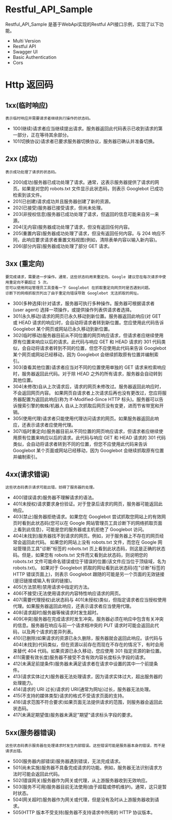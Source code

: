# Restful_API_Sample
Restful_API_Sample 是基于WebApi实现的Restful API接口示例，实现了以下功能。
 - Multi Version
 - Restful API
 - Swagger UI
 - Basic Authentication
 - Cors

# Http 返回码
## 1xx(临时响应) 
	表示临时响应并需要请求者继续执行操作的状态码。
 - 100(继续)请求者应当继续提出请求。服务器返回此代码表示已收到请求的第一部分，正在等待其余部分。
 - 101(切换协议)请求者已要求服务器切换协议，服务器已确认并准备切换。

## 2xx (成功)
	表示成功处理了请求的状态码。
 - 200(成功)服务器已成功处理了请求。通常，这表示服务器提供了请求的网页。如果是对您的 robots.txt 文件显示此状态码，则表示 Googlebot 已成功检索到该文件。
 - 201(已创建)请求成功并且服务器创建了新的资源。
 - 202(已接受)服务器已接受请求，但尚未处理。
 - 203(非授权信息)服务器已成功处理了请求，但返回的信息可能来自另一来源。
 - 204(无内容)服务器成功处理了请求，但没有返回任何内容。
 - 205(重置内容)服务器成功处理了请求，但没有返回任何内容。与 204 响应不同，此响应要求请求者重置文档视图(例如，清除表单内容以输入新内容)。
 - 206(部分内容)服务器成功处理了部分 GET 请求。

## 3xx (重定向)
	要完成请求，需要进一步操作。通常，这些状态码用来重定向。Google 建议您在每次请求中使用重定向不要超过 5 次。
	您可以使用网站管理员工具查看一下 Googlebot 在抓取重定向网页时是否遇到问题。
	诊断下的网络抓取页列出了由于重定向错误导致 Googlebot 无法抓取的网址。
 - 300(多种选择)针对请求，服务器可执行多种操作。服务器可根据请求者 (user agent) 选择一项操作，或提供操作列表供请求者选择。
 - 301(永久移动)请求的网页已永久移动到新位置。服务器返回此响应(对 GET 或 HEAD 请求的响应)时，会自动将请求者转到新位置。您应使用此代码告诉 Googlebot 某个网页或网站已永久移动到新位置。
 - 302(临时移动)服务器目前从不同位置的网页响应请求，但请求者应继续使用原有位置来响应以后的请求。此代码与响应 GET 和 HEAD 请求的 301 代码类似，会自动将请求者转到不同的位置，但您不应使用此代码来告诉 Googlebot 某个网页或网站已经移动，因为 Googlebot 会继续抓取原有位置并编制索引。
 - 303(查看其他位置)请求者应当对不同的位置使用单独的 GET 请求来检索响应时，服务器返回此代码。对于除 HEAD 之外的所有请求，服务器会自动转到其他位置。
 - 304(未修改)自从上次请求后，请求的网页未修改过。服务器返回此响应时，不会返回网页内容。
如果网页自请求者上次请求后再也没有更改过，您应将服务器配置为返回此响应(称为 If-Modified-Since HTTP 标头)。服务器可以告诉搜索引擎的蜘蛛/机器人 自从上次抓取后网页没有变更，进而节省带宽和开销。
 - 305(使用代理)请求者只能使用代理访问请求的网页。如果服务器返回此响应，还表示请求者应使用代理。
 - 307(临时重定向)服务器目前从不同位置的网页响应请求，但请求者应继续使用原有位置来响应以后的请求。此代码与响应 GET 和 HEAD 请求的 301 代码类似，会自动将请求者转到不同的位置，但您不应使用此代码来告诉 Googlebot 某个页面或网站已经移动，因为 Googlebot 会继续抓取原有位置并编制索引。
　　
## 4xx(请求错误)
	这些状态码表示请求可能出错，妨碍了服务器的处理。
 - 400(错误请求)服务器不理解请求的语法。
 - 401(未授权)请求要求身份验证。对于登录后请求的网页，服务器可能返回此响应。
 - 403(禁止)服务器拒绝请求。如果您在 Googlebot 尝试抓取您网站上的有效网页时看到此状态码(您可以在 Google 网站管理员工具诊断下的网络抓取页面上看到此信息)，可能是您的服务器或主机拒绝了 Googlebot 访问。
 - 404(未找到)服务器找不到请求的网页。例如，对于服务器上不存在的网页经常会返回此代码。
如果您的网站上没有 robots.txt 文件，而您在 Google 网站管理员工具"诊断"标签的 robots.txt 页上看到此状态码，则这是正确的状态码。但是，如果您有 robots.txt 文件而又看到此状态码，则说明您的 robots.txt 文件可能命名错误或位于错误的位置(该文件应当位于顶级域，名为 robots.txt)。
如果对于 Googlebot 抓取的网址看到此状态码(在"诊断"标签的 HTTP 错误页面上)，则表示 Googlebot 跟随的可能是另一个页面的无效链接(是旧链接或输入有误的链接)。
 - 405(方法禁用)禁用请求中指定的方法。
 - 406(不接受)无法使用请求的内容特性响应请求的网页。
 - 407(需要代理授权)此状态码与 401(未授权)类似，但指定请求者应当授权使用代理。如果服务器返回此响应，还表示请求者应当使用代理。
 - 408(请求超时)服务器等候请求时发生超时。
 - 409(冲突)服务器在完成请求时发生冲突。服务器必须在响应中包含有关冲突的信息。服务器在响应与前一个请求相冲突的 PUT 请求时可能会返回此代码，以及两个请求的差异列表。
 - 410(已删除)如果请求的资源已永久删除，服务器就会返回此响应。该代码与 404(未找到)代码类似，但在资源以前存在而现在不存在的情况下，有时会用来替代 404 代码。如果资源已永久移动，您应使用 301 指定资源的新位置。
 - 411(需要有效长度)服务器不接受不含有效内容长度标头字段的请求。
 - 412(未满足前提条件)服务器未满足请求者在请求中设置的其中一个前提条件。
 - 413(请求实体过大)服务器无法处理请求，因为请求实体过大，超出服务器的处理能力。
 - 414(请求的 URI 过长)请求的 URI(通常为网址)过长，服务器无法处理。
 - 415(不支持的媒体类型)请求的格式不受请求页面的支持。
 - 416(请求范围不符合要求)如果页面无法提供请求的范围，则服务器会返回此状态码。
 - 417(未满足期望值)服务器未满足"期望"请求标头字段的要求。

## 5xx(服务器错误)
	这些状态码表示服务器在处理请求时发生内部错误。这些错误可能是服务器本身的错误，而不是请求出错。
 - 500(服务器内部错误)服务器遇到错误，无法完成请求。
 - 501(尚未实施)服务器不具备完成请求的功能。例如，服务器无法识别请求方法时可能会返回此代码。
 - 502(错误网关)服务器作为网关或代理，从上游服务器收到无效响应。
 - 503(服务不可用)服务器目前无法使用(由于超载或停机维护)。通常，这只是暂时状态。
 - 504(网关超时)服务器作为网关或代理，但是没有及时从上游服务器收到请求。
 - 505(HTTP 版本不受支持)服务器不支持请求中所用的 HTTP 协议版本。
